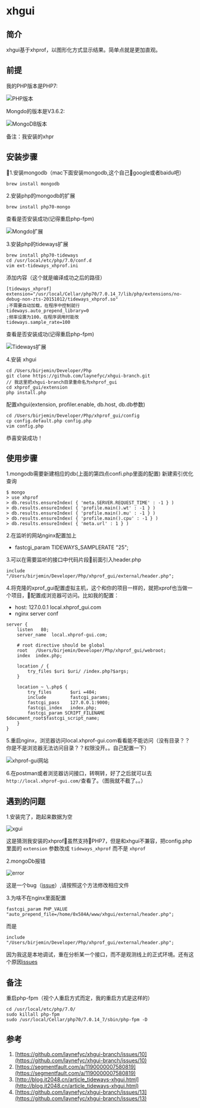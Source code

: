 # xhgui

## 简介
xhgui基于xhprof，以图形化方式显示结果。简单点就是更加直观。

## 前提
我的PHP版本是PHP7:

![PHP版本](http://upload.ouliu.net/i/20180203104935y3sca.jpeg)

Mongdo的版本是V3.6.2:

![MongoDB版本](http://upload.ouliu.net/i/20180207171621gr5jt.jpeg)

备注：我安装的xhpr

## 安装步骤

1.安装mongodb（mac下面安装mongodb,这个自己google或者baidu吧）

```
brew install mongodb
```

2.安装php的mongodb的扩展

```
brew install php70-mongo
```
查看是否安装成功(记得重启php-fpm)

![Mongdo扩展](http://upload.ouliu.net/i/201802071738247t0uw.png)

3.安装php的tideways扩展

```
brew install php70-tideways
cd /usr/local/etc/php/7.0/conf.d
vim ext-tideways_xhprof.ini
```
添加内容（这个就是编译成功之后的路径）

```
[tideways_xhprof]
extension="/usr/local/Cellar/php70/7.0.14_7/lib/php/extensions/no-debug-non-zts-20151012/tideways_xhprof.so"
;不需要自动加载，在程序中控制就行
tideways.auto_prepend_library=0
;频率设置为100，在程序调用时能改
tideways.sample_rate=100
```
查看是否安装成功(记得重启php-fpm)

![Tideways扩展](http://upload.ouliu.net/i/20180207174206m8o5p.png)

4.安装 xhgui
```
cd /Users/birjemin/Developer/Php
git clone https://github.com/laynefyc/xhgui-branch.git
// 我这里把xhgui-branch目录重命名为xhprof_gui
cd xhprof_gui/extension
php install.php
```

配置xhgui(extension, profiler.enable, db.host, db.db参数)
```
cd /Users/birjemin/Developer/Php/xhprof_gui/config
cp config.default.php config.php
vim config.php
```

恭喜安装成功！

## 使用步骤
1.mongodb需要新建相应的db(上面的第四点confi.php里面的配置)
新建索引优化查询

```
$ mongo
> use xhprof
> db.results.ensureIndex( { 'meta.SERVER.REQUEST_TIME' : -1 } )
> db.results.ensureIndex( { 'profile.main().wt' : -1 } )
> db.results.ensureIndex( { 'profile.main().mu' : -1 } )
> db.results.ensureIndex( { 'profile.main().cpu' : -1 } )
> db.results.ensureIndex( { 'meta.url' : 1 } )
```

2.在监听的网站nginx配置加上
* fastcgi_param TIDEWAYS_SAMPLERATE "25";

3.可以在需要监听的接口中代码片段前面引入header.php

```
include "/Users/birjemin/Developer/Php/xhprof_gui/external/header.php";
```

4.将克隆的xprof_gui配置虚拟主机，这个和你的项目一样的，就把xprof也当做一个项目，配置成浏览器可访问。比如我的配置：
  * host: 127.0.0.1       local.xhprof_gui.com
  * nginx server conf

```
server {
    listen   80;
    server_name  local.xhprof-gui.com;

    # root directive should be global
    root   /Users/birjemin/Developer/Php/xhprof_gui/webroot;
    index  index.php;

    location / {
        try_files $uri $uri/ /index.php?$args;
    }

    location ~ \.php$ {
        try_files       $uri =404;
        include         fastcgi_params;
        fastcgi_pass    127.0.0.1:9000;
        fastcgi_index   index.php;
        fastcgi_param SCRIPT_FILENAME $document_root$fastcgi_script_name;
    }
}
```

5.重启nginx，浏览器访问local.xhprof-gui.com看看能不能访问（没有目录？？你是不是浏览器无法访问目录？？权限没开。。自己配置一下）

![xhprof-gui网站](http://upload.ouliu.net/i/20180207180033h2u2w.png)

6.在postman或者浏览器访问接口，转啊转，好了之后就可以去
`http://local.xhprof-gui.com/`查看了。（图我就不截了。。）

## 遇到的问题
1.安装完了，跑起来数据为空

![xgui](http://upload.ouliu.net/i/20180207172139h5vrs.jpeg)

这是猜测我安装的xhprof虽然支持PHP7，但是和xhgui不兼容，把config.php里面的 `extension` 参数改成 `tideways_xhprof` 而不是 `xhprof`

2.mongoDb报错

![error](http://upload.ouliu.net/i/20180207172639hv7hc.jpeg)

这是一个bug（[issue](https://github.com/perftools/xhgui/issues/221)）,请按照这个方法修改相应文件

3.为啥不在nginx里面配置
```
fastcgi_param PHP_VALUE "auto_prepend_file=/home/0x584A/www/xhgui/external/header.php";
```
而是
```
include "/Users/birjemin/Developer/Php/xhprof_gui/external/header.php";
```

因为我这是本地调试，重在分析某一个接口，而不是观测线上的正式环境。还有这个原因[issues](https://github.com/laynefyc/xhgui-branch/issues/10)

## 备注
重启php-fpm（视个人重启方式而定，我的重启方式是这样的）

```
cd /usr/local/etc/php/7.0/
sudo killall php-fpm
sudo /usr/local/Cellar/php70/7.0.14_7/sbin/php-fpm -D
```

## 参考
1. [https://github.com/laynefyc/xhgui-branch/issues/10](https://github.com/laynefyc/xhgui-branch/issues/10)
2. [https://segmentfault.com/a/1190000007580819](https://segmentfault.com/a/1190000007580819)
3. [http://blog.it2048.cn/article_tideways-xhgui.html](http://blog.it2048.cn/article_tideways-xhgui.html)
4. [https://github.com/laynefyc/xhgui-branch/issues/13](https://github.com/laynefyc/xhgui-branch/issues/13)
